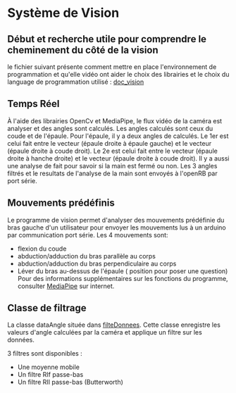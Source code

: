 # Système de Vision 

## Début et recherche utile pour comprendre le cheminement du côté de la vision
le fichier suivant présente comment mettre en place l'environnement de programmation et qu'elle vidéo ont aider le choix des librairies et le choix du language de programmation utilisé :
[doc_vision](https://github.com/ThomasMaher027/Uppercut/tree/main/Mécanique/3D%20CAD/En%20cours/Épaule_test_2)

## Temps Réel
À l'aide des librairies OpenCv et MediaPipe, le flux vidéo de la caméra est analyser et des angles sont calculés. 
Les angles calculés sont ceux du coude et de l'épaule. Pour l'épaule, il y a deux angles de calculés. Le 1er est celui fait entre le vecteur (épaule droite à épaule gauche) et le vecteur (épaule droite à coude droit). Le 2e est celui fait entre le vecteur (épaule droite à hanche droite) et le vecteur (épaule droite à coude droit). Il y a aussi une analyse de fait pour savoir si la main est fermé ou non. Les 3 angles filtrés et le resultats de l'analyse de la main sont envoyés à l'openRB par port série.

## Mouvements prédéfinis
Le programme de vision permet d'analyser des mouvements prédéfinie du bras gauche d'un utilisateur pour envoyer les mouvements lus à un arduino par communication port série. 
Les 4 mouvements sont:
- flexion du coude
- abduction/adduction du bras parallèle au corps
- abduction/adduction du bras perpendiculaire au corps
- Léver du bras au-dessus de l'épaule ( position pour poser une question)
Pour des informations supplémentaires sur les fonctions du programme, consulter [MediaPipe](https://developers.google.com/mediapipe) sur internet.

## Classe de filtrage
La classe dataAngle située dans [filteDonnees](https://github.com/ThomasMaher027/Uppercut/blob/main/Informatique/Projet_s4/filtreDonnees.py).
Cette classe enregistre les valeurs d'angle calculées par la caméra et applique un filtre sur les données.

3 filtres sont disponibles : 
- Une moyenne mobile
- Un filtre RIf passe-bas
- Un filtre RII passe-bas (Butterworth)
